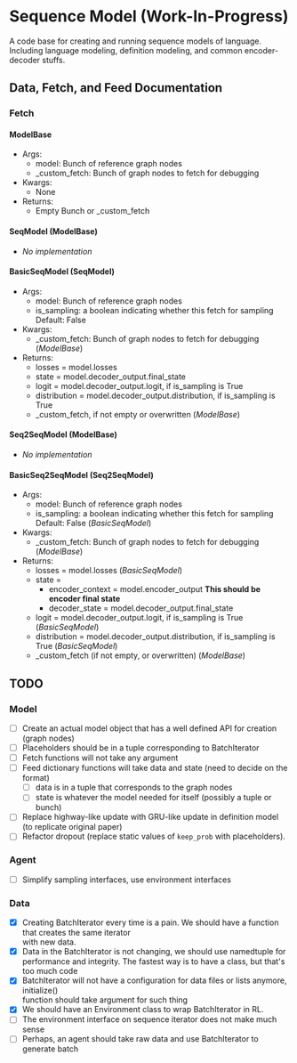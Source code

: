 # Sequence Model (Work-In-Progress)

A code base for creating and running sequence models of language. Including
language modeling, definition modeling, and common encoder-decoder stuffs.


## Data, Fetch, and Feed Documentation

### Fetch

#### ModelBase
- Args:
  - model: Bunch of reference graph nodes
  - \_custom_fetch: Bunch of graph nodes to fetch for debugging
- Kwargs:
  - None
- Returns:
  - Empty Bunch or \_custom_fetch

#### SeqModel (ModelBase)
- *No implementation*

#### BasicSeqModel (SeqModel)
- Args:
  - model: Bunch of reference graph nodes
  - is_sampling: a boolean indicating whether this fetch for sampling  
                 Default: False
- Kwargs:
  - \_custom_fetch: Bunch of graph nodes to fetch for debugging (*ModelBase*)
- Returns:
  - losses = model.losses
  - state = model.decoder_output.final_state
  - logit = model.decoder_output.logit, if is_sampling is True
  - distribution = model.decoder_output.distribution, if is_sampling is True
  - \_custom_fetch, if not empty or overwritten (*ModelBase*)

#### Seq2SeqModel (ModelBase)
- *No implementation*

#### BasicSeq2SeqModel (Seq2SeqModel)
- Args:
  - model: Bunch of reference graph nodes
  - is_sampling: a boolean indicating whether this fetch for sampling  
                 Default: False (*BasicSeqModel*)
- Kwargs:
  - \_custom_fetch: Bunch of graph nodes to fetch for debugging (*ModelBase*)
- Returns:
  - losses = model.losses (*BasicSeqModel*)
  - state =
    - encoder_context = model.encoder_output **This should be encoder final state**
    - decoder_state = model.decoder_output.final_state
  - logit = model.decoder_output.logit, if is_sampling is True (*BasicSeqModel*)
  - distribution = model.decoder_output.distribution, if is_sampling is True (*BasicSeqModel*)
  - \_custom_fetch (if not empty, or overwritten) (*ModelBase*)

## TODO

### Model
- [ ] Create an actual model object that has a well defined API for creation (graph nodes)
- [ ] Placeholders should be in a tuple corresponding to BatchIterator
- [ ] Fetch functions will not take any argument
- [ ] Feed dictionary functions will take data and state (need to decide on the format)
  - [ ] data is in a tuple that corresponds to the graph nodes
  - [ ] state is whatever the model needed for itself (possibly a tuple or bunch)
- [ ] Replace highway-like update with GRU-like update in definition model (to replicate original paper)
- [ ] Refactor dropout (replace static values of `keep_prob` with placeholders).

### Agent
- [ ] Simplify sampling interfaces, use environment interfaces

### Data
- [x] Creating BatchIterator every time is a pain. We should have a function that creates the same iterator  
  with new data.
- [x] Data in the BatchIterator is not changing, we should use namedtuple for performance and integrity.
  The fastest way is to have a class, but that's too much code
- [x] BatchIterator will not have a configuration for data files or lists anymore, initialize()  
  function should take argument for such thing
- [x] We should have an Environment class to wrap BatchIterator in RL.
- [ ] The environment interface on sequence iterator does not make much sense
- [ ] Perhaps, an agent should take raw data and use BatchIterator to generate batch
